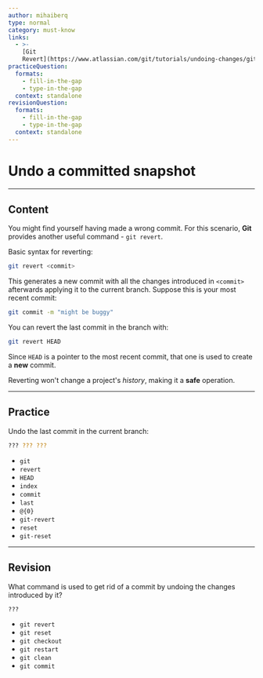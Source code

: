 ```yaml
---
author: mihaiberq
type: normal
category: must-know
links:
  - >-
    [Git
    Revert](https://www.atlassian.com/git/tutorials/undoing-changes/git-revert){website}
practiceQuestion:
  formats:
    - fill-in-the-gap
    - type-in-the-gap
  context: standalone
revisionQuestion:
  formats:
    - fill-in-the-gap
    - type-in-the-gap
  context: standalone
---
```


# Undo a committed snapshot


---

## Content

You might find yourself having made a wrong commit. For this scenario, **Git** provides another useful command - `git revert`.

Basic syntax for reverting:

```bash
git revert <commit>
```

This generates a new commit with all the changes introduced in `<commit>` afterwards applying it to the current branch. Suppose this is your most recent commit:

```bash
git commit -m "might be buggy"
```

You can revert the last commit in the branch with:

```bash
git revert HEAD
```

Since `HEAD` is a pointer to the most recent  commit, that one is used to create a **new** commit.

Reverting won't change a project's *history*, making it a **safe** operation.


---

## Practice

Undo the last commit in the current branch:

```bash
??? ??? ???
```

- `git`
- `revert`
- `HEAD`
- `index`
- `commit`
- `last`
- `@{0}`
- `git-revert`
- `reset`
- `git-reset`


---

## Revision

What command is used to get rid of a commit by undoing the changes introduced by it?

```bash
???
```

- `git revert`
- `git reset`
- `git checkout`
- `git restart`
- `git clean`
- `git commit`
